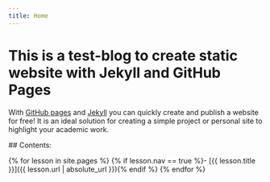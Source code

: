 ```yaml
---
title: Home
---
```


# This is a test-blog to create static website with Jekyll and GitHub Pages 

With [GitHub pages](https://pages.github.com/) and [Jekyll](https://jekyllrb.com/) you can quickly create and publish a website for free! 
It is an ideal solution for creating a simple project or personal site to highlight your academic work. 

<div class="toc" markdown="1">
## Contents:

{% for lesson in site.pages %}
{% if lesson.nav == true %}- [{{ lesson.title }}]({{ lesson.url | absolute_url }}){% endif %}
{% endfor %}
</div>
